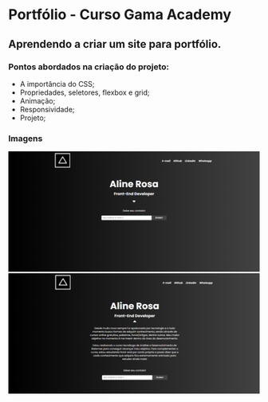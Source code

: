 # Portfólio - Curso Gama Academy

## Aprendendo a criar um site para portfólio.

### Pontos abordados na criação do projeto:

* A importância do CSS;
* Propriedades, seletores, flexbox e grid;
* Animação;
* Responsividade;
* Projeto;

### Imagens

<img src="/image/print-projeto2.PNG" alt="Projeto"/>

<img src="/image/Print-projeto1.PNG" alt="Projeto"/>
